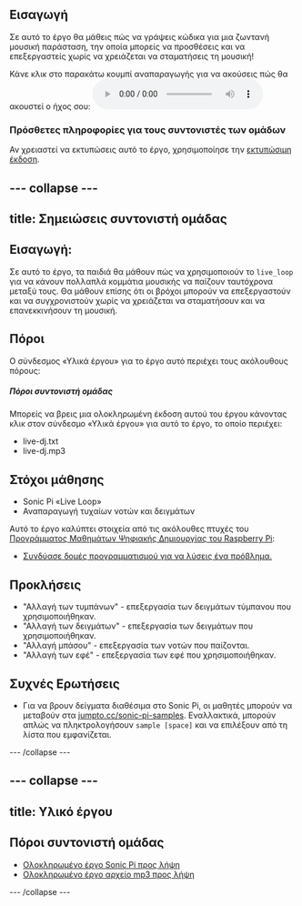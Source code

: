 ## Εισαγωγή

Σε αυτό το έργο θα μάθεις πώς να γράψεις κώδικα για μια ζωντανή μουσική παράσταση, την οποία μπορείς να προσθέσεις και να επεξεργαστείς χωρίς να χρειάζεται να σταματήσεις τη μουσική!

<div id="audio-preview" class="pdf-hidden">
  Κάνε κλικ στο παρακάτω κουμπί αναπαραγωγής για να ακούσεις πώς θα ακουστεί ο ήχος σου: <audio controls preload> <source src="resources/live-dj.mp3" type="audio/mpeg"> Το πρόγραμμα περιήγησής σου δεν υποστηρίζει αυτό το <code>ηχητικό</code> στοιχείο. </audio>
</div>

### Πρόσθετες πληροφορίες για τους συντονιστές των ομάδων

Αν χρειαστεί να εκτυπώσεις αυτό το έργο, χρησιμοποίησε την [εκτυπώσιμη έκδοση](https://projects.raspberrypi.org/en/projects/live-dj/print).

## \--- collapse \---

## title: Σημειώσεις συντονιστή ομάδας

## Εισαγωγή:

Σε αυτό το έργο, τα παιδιά θα μάθουν πώς να χρησιμοποιούν το `live_loop` για να κάνουν πολλαπλά κομμάτια μουσικής να παίζουν ταυτόχρονα μεταξύ τους. Θα μάθουν επίσης ότι οι βρόχοι μπορούν να επεξεργαστούν και να συγχρονιστούν χωρίς να χρειάζεται να σταματήσουν και να επανεκκινήσουν τη μουσική.

## Πόροι

Ο σύνδεσμος «Υλικά έργου» για το έργο αυτό περιέχει τους ακόλουθους πόρους:

##### Πόροι συντονιστή ομάδας

Μπορείς να βρεις μια ολοκληρωμένη έκδοση αυτού του έργου κάνοντας κλικ στον σύνδεσμο «Υλικά έργου» για αυτό το έργο, το οποίο περιέχει:

* live-dj.txt
* live-dj.mp3

## Στόχοι μάθησης

* Sonic Pi «Live Loop»
* Αναπαραγωγή τυχαίων νοτών και δειγμάτων

Αυτό το έργο καλύπτει στοιχεία από τις ακόλουθες πτυχές του [Προγράμματος Μαθημάτων Ψηφιακής Δημιουργίας του Raspberry Pi](http://rpf.io/curriculum):

* [Συνδύασε δομές προγραμματισμού για να λύσεις ένα πρόβλημα.](https://www.raspberrypi.org/curriculum/programming/builder)

## Προκλήσεις

* "Αλλαγή των τυμπάνων" - επεξεργασία των δειγμάτων τύμπανου που χρησιμοποιήθηκαν.
* "Αλλαγή των δειγμάτων" - επεξεργασία των δειγμάτων που χρησιμοποιήθηκαν.
* "Αλλαγή μπάσου" - επεξεργασία των νοτών που παίζονται.
* "Αλλαγή των εφέ" - επεξεργασία των εφέ που χρησιμοποιήθηκαν.

## Συχνές Ερωτήσεις

* Για να βρουν δείγματα διαθέσιμα στο Sonic Pi, οι μαθητές μπορούν να μεταβούν στα [jumpto.cc/sonic-pi-samples](http://jumpto.cc/sonic-pi-samples). Εναλλακτικά, μπορούν απλώς να πληκτρολογήσουν `sample [space]` και να επιλέξουν από τη λίστα που εμφανίζεται.

\--- /collapse \---

## \--- collapse \---

## title: Υλικό έργου

## Πόροι συντονιστή ομάδας

* [Ολοκληρωμένο έργο Sonic Pi προς λήψη](resources/live-dj.txt)
* [Ολοκληρωμένο έργο αρχείο mp3 προς λήψη](resources/live-dj.mp3)

\--- /collapse \---